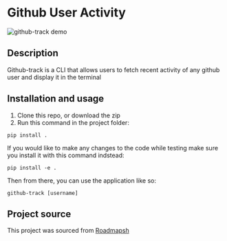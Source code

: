 # Github User Activity
![github-track demo](https://github.com/user-attachments/assets/7844cba1-23dc-43d9-9996-c2b2ac835f3d)

## Description
Github-track is a CLI that allows users to fetch recent activity of any github user and display it in the terminal

## Installation and usage
1. Clone this repo, or download the zip
2. Run this command in the project folder:
```
pip install .
```

If you would like to make any changes to the code while testing make sure you install it with this command indstead:
```
pip install -e .
```

Then from there, you can use the application like so:
```
github-track [username]
```

## Project source
This project was sourced from [Roadmapsh](https://roadmap.sh/projects/github-user-activity)

